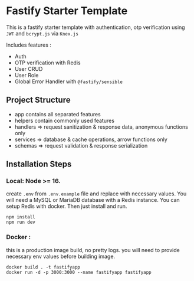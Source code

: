 # Fastify Starter Template
This is a fastify starter template with authentication, otp verification using `JWT` and `bcrypt.js` via `Knex.js`
 
Includes features :
- Auth 
- OTP verification with Redis
- User CRUD
- User Role
- Global Error Handler with `@fastify/sensible`
## Project Structure

- app contains all separated features
- helpers contain commonly used features
- handlers => request sanitization & response data, anonymous functions only
- services => database & cache operations, arrow functions only
- schemas =>  request validation & response serialization 

## Installation Steps


### Local: Node >= 16.

create ```.env``` from ```.env.example``` file and replace with necessary values. You will need a MySQL or MariaDB database with a Redis instance. You can setup Redis with docker. Then just install and run.
```
npm install
npm run dev
```
### Docker :

this is a production image build, no pretty logs. you will need to provide necessary env values before building image.

```
docker build . -t fastifyapp
docker run -d -p 3000:3000 --name fastifyapp fastifyapp
```

